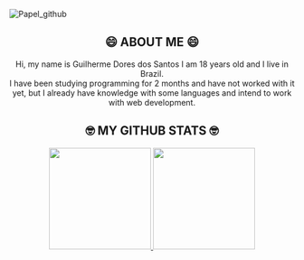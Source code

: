 ![Papel_github](https://user-images.githubusercontent.com/106843393/173702908-baccc6e9-cc06-4429-b0d7-35533044bcb1.png)
<div align="center">
  <h2> 😄 ABOUT ME 😄</h2>
</div>
<div align="center">
Hi, my name is Guilherme Dores dos Santos I am 18 years old and I live in Brazil. 
  <div align="center">
    I have been studying programming for 2 months and have not worked with it yet, but I already have knowledge with some languages and intend to work with web development.
    </div>
</div>


<div align="center">
  <h2>🤓 MY GITHUB STATS 🤓</h2>
</div>
<div align="center">
  <a href="https://github.com/Guilherme-Santos-dev">
  <img height="180em" src="https://github-readme-stats.vercel.app/api?username=guilhermesantosdev&show_icons=true&theme=tokyonight&include_all_commits=true&count_private=true"/>
  <img height="180em" src="https://github-readme-stats.vercel.app/api/top-langs/?username=guilhermesantosdev&layout=compact&langs_count=7&theme=tokyonight"/>
</div>
